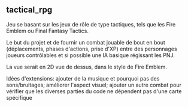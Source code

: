 ## tactical_rpg

 Jeu se basant sur les jeux de rôle de type tactiques, tels que les Fire Emblem ou Final Fantasy Tactics.

 Le but du projet et de fournir un combat jouable de bout en bout (déplacements, phases d'actions, prise d'XP) entre
des personnages joueurs contrôlables et si possible une IA basique régissant les PNJ.

 La vue serait en 2D vue de dessus, dans le style de Fire Emblem.

 Idées d'extensions: ajouter de la musique et pourquoi pas des sons/bruitages; améliorer l'aspect visuel;
ajouter un autre combat pour vérifier que les diverses parties du code ne dépendent pas d'une carte spécifique
